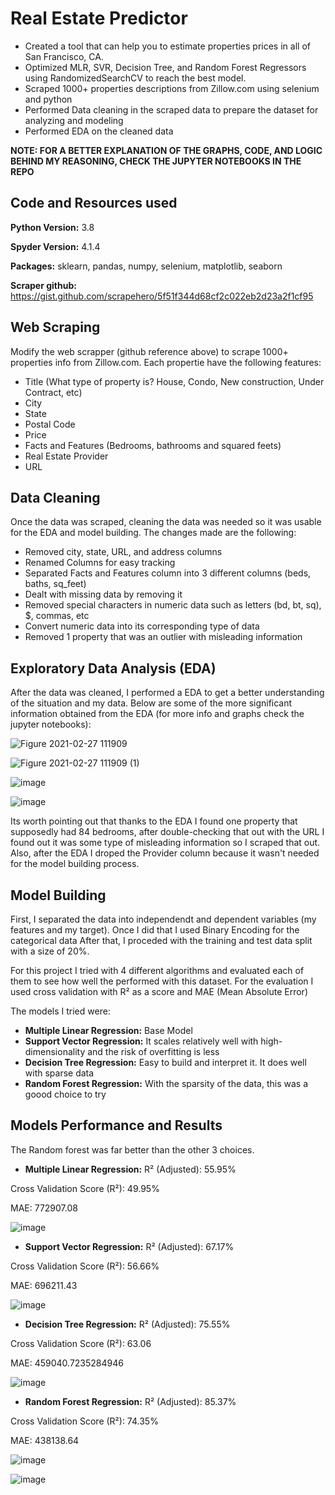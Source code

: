 # Real Estate Predictor

* Created a tool that can help you to estimate properties prices in all of San Francisco, CA.
* Optimized MLR, SVR, Decision Tree, and Random Forest Regressors using RandomizedSearchCV to reach the best model.
* Scraped 1000+ properties descriptions from Zillow.com using selenium and python
* Performed Data cleaning in the scraped data to prepare the dataset for analyzing and modeling
* Performed EDA on the cleaned data

**NOTE: FOR A BETTER EXPLANATION OF THE GRAPHS, CODE, AND LOGIC BEHIND MY REASONING, CHECK THE JUPYTER NOTEBOOKS IN THE REPO**

## Code and Resources used

**Python Version:** 3.8

**Spyder Version:** 4.1.4

**Packages:** sklearn, pandas, numpy, selenium, matplotlib, seaborn

**Scraper github:** https://gist.github.com/scrapehero/5f51f344d68cf2c022eb2d23a2f1cf95

## Web Scraping
 Modify the web scrapper (github reference above) to scrape 1000+ properties info from Zillow.com. Each propertie have the following features:
 * Title (What type of property is? House, Condo, New construction, Under Contract, etc)
 * City
 * State
 * Postal Code
 * Price
 * Facts and Features (Bedrooms, bathrooms and squared feets)
 * Real Estate Provider
 * URL
 
## Data Cleaning
Once the data was scraped, cleaning the data was needed so it was usable for the EDA and model building. The changes made are the following:
 * Removed city, state, URL, and address columns
 * Renamed Columns for easy tracking
 * Separated Facts and Features column into 3 different columns (beds, baths, sq_feet)
 * Dealt with missing data by removing it
 * Removed special characters in numeric data such as letters (bd, bt, sq), $, commas, etc
 * Convert numeric data into its corresponding type of data 
 * Removed 1 property that was an outlier with misleading information

## Exploratory Data Analysis (EDA)
After the data was cleaned, I performed a EDA to get a better understanding of the situation and my data. Below are some of the more significant information obtained from the EDA (for more info and graphs check the jupyter notebooks):

![Figure 2021-02-27 111909](https://user-images.githubusercontent.com/24629475/109428330-e4394f00-79b3-11eb-8f8d-927feea748f5.png)

![Figure 2021-02-27 111909 (1)](https://user-images.githubusercontent.com/24629475/109428307-ca980780-79b3-11eb-86d5-c8a9bd5e7fcc.png)

![image](https://user-images.githubusercontent.com/24629475/109428266-9290c480-79b3-11eb-8c47-bb754bc3a149.png)

![image](https://user-images.githubusercontent.com/24629475/109428370-25c9fa00-79b4-11eb-9d42-f556056710c9.png)


Its worth pointing out that thanks to the EDA I found one property that supposedly had 84 bedrooms, after double-checking that out with the URL I found out it was some type of misleading information so I scraped that out. Also, after the EDA I droped the Provider column because it wasn't needed for the model building process.

## Model Building
First, I separated the data into independendt and dependent variables (my features and my target). Once I did that I used Binary Encoding for the categorical data
After that, I proceded with the training and test data split with a size of 20%.

For this project I tried with 4 different algorithms and evaluated each of them to see how well the performed with this dataset. For the evaluation I used cross validation with R² as a score and MAE (Mean Absolute Error)

The models I tried were:
* **Multiple Linear Regression:** Base Model
* **Support Vector Regression:** It scales relatively well with high-dimensionality and the risk of overfitting is less
* **Decision Tree Regression:** Easy to build and interpret it. It does well with sparse data
* **Random Forest Regression:** With the sparsity of the data, this was a goood choice to try

## Models Performance and Results
The Random forest was far better than the other 3 choices.

* **Multiple Linear Regression:**
R² (Adjusted): 55.95% 

Cross Validation Score (R²): 49.95%

MAE: 772907.08


![image](https://user-images.githubusercontent.com/24629475/109430454-ccb39380-79be-11eb-9b22-a6f611378cc7.png)

* **Support Vector Regression:**
R² (Adjusted): 67.17%

Cross Validation Score (R²): 56.66%

MAE: 696211.43


![image](https://user-images.githubusercontent.com/24629475/109430393-734b6480-79be-11eb-809a-db668e9fb71a.png)

* **Decision Tree Regression:**
R² (Adjusted): 75.55% 

Cross Validation Score (R²): 63.06

MAE: 459040.7235284946


![image](https://user-images.githubusercontent.com/24629475/109430435-b60d3c80-79be-11eb-99b6-576bda8ae86f.png)

* **Random Forest Regression:**
R² (Adjusted): 85.37% 

Cross Validation Score (R²): 74.35%

MAE: 438138.64


![image](https://user-images.githubusercontent.com/24629475/109429845-64af7e00-79bb-11eb-9e23-186caa5d7fc0.png)

![image](https://user-images.githubusercontent.com/24629475/109429920-bbb55300-79bb-11eb-8a5b-7af7ce6faec1.png)

